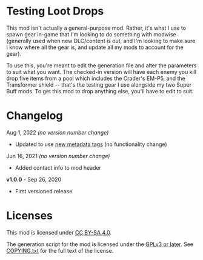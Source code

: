 Testing Loot Drops
==================

This mod isn't actually a general-purpose mod.  Rather, it's what I use to spawn
gear in-game that I'm looking to do something with modwise (generally used when
new DLC/content is out, and I'm looking to make sure I know where all the gear
is, and update all my mods to account for the gear).

To use this, you're meant to edit the generation file and alter the parameters to
suit what you want.  The checked-in version will have each enemy you kill drop
five items from a pool which includes the Crader's EM-P5, and the Transformer
shield -- that's the testing gear I use alongside my two Super Buff mods.  To
get this mod to drop anything else, you'll have to edit to suit.

Changelog
=========

Aug 1, 2022 *(no version number change)*
 * Updated to use [new metadata tags](https://github.com/apple1417/blcmm-parsing/tree/master/blimp)
   (no functionality change)

Jun 16, 2021 *(no version number change)*
 * Added contact info to mod header

**v1.0.0** - Sep 26, 2020
 * First versioned release
 
Licenses
========

This mod is licensed under [CC BY-SA 4.0](https://creativecommons.org/licenses/by-sa/4.0/).

The generation script for the mod is licensed under the
[GPLv3 or later](https://www.gnu.org/licenses/quick-guide-gplv3.html).
See [COPYING.txt](../../COPYING.txt) for the full text of the license.

